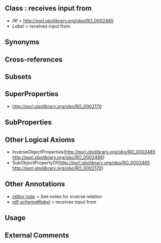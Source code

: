 
## Class : receives input from

 * *IRI* = http://purl.obolibrary.org/obo/RO_0002485
 * *Label* = receives input from

## Synonyms


## Cross-references


## Subsets


## SuperProperties

 * <http://purl.obolibrary.org/obo/RO_0002170>

## SubProperties


## Other Logical Axioms

 * InverseObjectProperties(<http://purl.obolibrary.org/obo/RO_0002485> <http://purl.obolibrary.org/obo/RO_0002486>)
 * SubObjectPropertyOf(<http://purl.obolibrary.org/obo/RO_0002485> <http://purl.obolibrary.org/obo/RO_0002170>)

## Other Annotations

 * *[editor note](../../IAO/16/IAO_0000116.md)* = See notes for inverse relation
 * *[rdf-schema#label](../../el/rdf-schema#label.md)* = receives input from

## Usage


## External Comments

